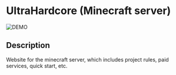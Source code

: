 # UltraHardcore (Minecraft server)

![DEMO](https://imgur.com/EA6FINs.png)

## Description
Website for the minecraft server, which includes project rules, paid services, quick start, etc.
